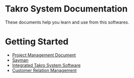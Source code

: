 ﻿# Takro System Documentation

These documents help you learn and use from this softwares.

# Getting Started

- [Project Management Document](ProjectManagement/Project-Management)
- [Sayman]()
- [Integrated Takro System Software]()
- [Customer Relation Management]()

